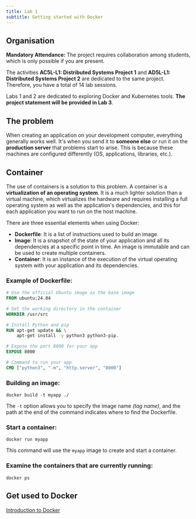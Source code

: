 ```yaml
---
title: Lab 1
subtitle: Getting started with Docker
---
```


## Organisation

**Mandatory Attendance:** The project requires collaboration among students, which is only possible if you are present.

The activities **AC5L-L1: Distributed Systems Project 1** and **AD5L-L1: Distributed Systems Project 2** are dedicated to the same project. Therefore, you have a total of 14 lab sessions.

Labs 1 and 2 are dedicated to exploring Docker and Kubernetes tools. **The project statement will be provided in Lab 3**.

## The problem

When creating an application on your development computer, everything generally works well. It's when you send it to **someone else** or run it on the **production server** that problems start to arise. This is because these machines are configured differently (OS, applications, libraries, etc.).

## Container

The use of containers is a solution to this problem. A container is a **virtualization of an operating system**. It is a much lighter solution than a virtual machine, which virtualizes the hardware and requires installing a full operating system as well as the application's dependencies, and this for each application you want to run on the host machine.

There are three essential elements when using Docker:

- **Dockerfile**: It is a list of instructions used to build an image.
- **Image**: It is a snapshot of the state of your application and all its dependencies at a specific point in time. An image is immutable and can be used to create multiple containers.
- **Container**: It is an instance of the execution of the virtual operating system with your application and its dependencies.

### Example of Dockerfile:

```dockerfile
# Use the official Ubuntu image as the base image
FROM ubuntu:24.04

# Set the working directory in the container
WORKDIR /usr/src

# Install Python and pip
RUN apt-get update && \
    apt-get install -y python3 python3-pip.

# Expose the port 8000 for your app
EXPOSE 8000

# Command to run your app
CMD ["python3", "-m", "http.server", "8000"]
```

### Building an image:

```terminal
docker build -t myapp ./
```

The `-t` option allows you to specify the image name *(tag name)*, and the path at the end of the command indicates where to find the Dockerfile.

### Start a container:

```terminal
docker run myapp
```

This command will use the `myapp` image to create and start a container.

### Examine the containers that are currently running:

```terminal
docker ps
```

## Get used to Docker

[Introduction to Docker](https://docs.docker.com/get-started/introduction/)